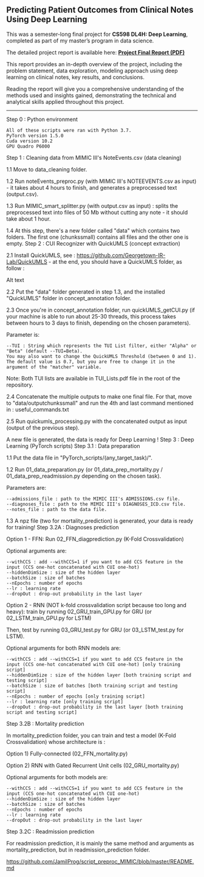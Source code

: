 ## Predicting Patient Outcomes from Clinical Notes Using Deep Learning

This was a semester-long final project for **CS598 DL4H: Deep Learning**, completed as part of my master’s program in data science.

The detailed project report is available here: **[Project Final Report (PDF)](./Project_Final_Report.pdf)**

This report provides an in-depth overview of the project, including the problem statement, data exploration, modeling approach using deep learning on clinical notes, key results, and conclusions.  

Reading the report will give you a comprehensive understanding of the methods used and insights gained, demonstrating the technical and analytical skills applied throughout this project.

---------

Step 0 : Python environment

    All of these scripts were ran with Python 3.7.
    PyTorch version 1.5.0
    Cuda version 10.2
    GPU Quadro P6000

Step 1 : Cleaning data from MIMIC III's NoteEvents.csv (data cleaning)

1.1 Move to data_cleaning folder.

1.2 Run noteEvents_preproc.py (with MIMIC III's NOTEEVENTS.csv as input) - it takes about 4 hours to finish, and generates a preprocessed text (output.csv).

1.3 Run MIMIC_smart_splitter.py (with output.csv as input) : splits the preprocessed text into files of 50 Mb without cutting any note - it should take about 1 hour.

1.4 At this step, there's a new folder called "data" which contains two folders. The first one (chunkssmall) contains all files and the other one is empty.
Step 2 : CUI Recognizer with QuickUMLS (concept extraction)

2.1 Install QuickUMLS, see : https://github.com/Georgetown-IR-Lab/QuickUMLS - at the end, you should have a QuickUMLS folder, as follow :

Alt text

2.2 Put the "data" folder generated in step 1.3, and the installed "QuickUMLS" folder in concept_annotation folder.

2.3 Once you're in concept_annotation folder, run quickUMLS_getCUI.py (if your machine is able to run about 25-30 threads, this process takes between hours to 3 days to finish, depending on the chosen parameters).

Parameter is:

    --TUI : String which represents the TUI List filter, either "Alpha" or "Beta" (default --TUI=Beta).
    You may also want to change the QuickUMLS Threshold (between 0 and 1). The default value is 0.7, but you are free to change it in the argument of the "matcher" variable.

Note: Both TUI lists are available in TUI_Lists.pdf file in the root of the repository.

2.4 Concatenate the multiple outputs to make one final file. For that, move to "data/outputchunkssmall" and run the 4th and last command mentioned in : useful_commands.txt

2.5 Run quickumls_processing.py with the concatenated output as input (output of the previous step).

A new file is generated, the data is ready for Deep Learning !
Step 3 : Deep Learning (PyTorch scripts)
Step 3.1 : Data preparation

1.1 Put the data file in "PyTorch_scripts/(any_target_task)/".

1.2 Run 01_data_preparation.py (or 01_data_prep_mortality.py / 01_data_prep_readmission.py depending on the chosen task).

Parameters are:

    --admissions_file : path to the MIMIC III's ADMISSIONS.csv file.
    --diagnoses_file : path to the MIMIC III's DIAGNOSES_ICD.csv file.
    --notes_file : path to the data file.

1.3 A npz file (two for mortality_prediction) is generated, your data is ready for training!
Step 3.2A : Diagnoses prediction

Option 1 - FFN: Run 02_FFN_diagprediction.py (K-Fold Crossvalidation)

Optional arguments are:

    --withCCS : add --withCCS=1 if you want to add CCS feature in the input (CCS one-hot concatenated with CUI one-hot)
    --hiddenDimSize : size of the hidden layer
    --batchSize : size of batches
    --nEpochs : number of epochs
    --lr : learning rate
    --dropOut : drop-out probability in the last layer

Option 2 - RNN (NOT k-fold crossvalidation script because too long and heavy): train by running 02_GRU_train_GPU.py for GRU (or 02_LSTM_train_GPU.py for LSTM)

Then, test by running 03_GRU_test.py for GRU (or 03_LSTM_test.py for LSTM).

Optional arguments for both RNN models are:

    --withCCS : add --withCCS=1 if you want to add CCS feature in the input (CCS one-hot concatenated with CUI one-hot) [only training script]
    --hiddenDimSize : size of the hidden layer [both training script and testing script]
    --batchSize : size of batches [both training script and testing script]
    --nEpochs : number of epochs [only training script]
    --lr : learning rate [only training script]
    --dropOut : drop-out probability in the last layer [both training script and testing script]

Step 3.2B : Mortality prediction

In mortality_prediction folder, you can train and test a model (K-Fold Crossvalidation) whose architecture is :

Option 1) Fully-connected (02_FFN_mortality.py)

Option 2) RNN with Gated Recurrent Unit cells (02_GRU_mortality.py)

Optional arguments for both models are:

    --withCCS : add --withCCS=1 if you want to add CCS feature in the input (CCS one-hot concatenated with CUI one-hot)
    --hiddenDimSize : size of the hidden layer
    --batchSize : size of batches
    --nEpochs : number of epochs
    --lr : learning rate
    --dropOut : drop-out probability in the last layer

Step 3.2C : Readmission prediction

For readmission prediction, it is mainly the same method and arguments as mortality_prediction, but in readmission_prediction folder.

https://github.com/JamilProg/script_preproc_MIMIC/blob/master/README.md
